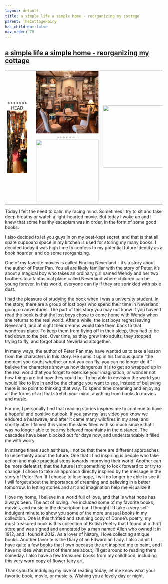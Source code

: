 ```yaml
---
layout: default
title: a simple life a simple home - reorganizing my cottage
parent: TheCottageFairy
has_children: false
nav_order: 70
---
```


## [a simple life a simple home - reorganizing my cottage](https://www.youtube.com/watch?v=shZuYhJFZ5k)

<div>
<table align="center">
	<tr>
		<td align="center">
<<<<<<< HEAD
			<img src="../../assets/cottage_fairy_ai_generated_photos/a_simple_life_a_simple_home_-_reorganizing_my_cottage-[shZuYhJFZ5k]/generated_00.png" height="200" width="200"/>
		</td>
		<td align="center">
			<img src="../../assets/cottage_fairy_ai_generated_photos/a_simple_life_a_simple_home_-_reorganizing_my_cottage-[shZuYhJFZ5k]/generated_01.png" height="200" width="200"/>
		</td>
		<td align="center">
			<img src="../../assets/cottage_fairy_ai_generated_photos/a_simple_life_a_simple_home_-_reorganizing_my_cottage-[shZuYhJFZ5k]/generated_02.png" height="200" width="200"/>
=======
			<img src="../../posters/a_simple_life_a_simple_home_-_reorganizing_my_cottage-[shZuYhJFZ5k]/generated_00.png" height="200" width="200"/>
		</td>
		<td align="center">
			<img src="../../posters/a_simple_life_a_simple_home_-_reorganizing_my_cottage-[shZuYhJFZ5k]/generated_01.png" height="200" width="200"/>
		</td>
		<td align="center">
			<img src="../../posters/a_simple_life_a_simple_home_-_reorganizing_my_cottage-[shZuYhJFZ5k]/generated_02.png" height="200" width="200"/>
>>>>>>> ffe52613361410ad9d371a0f80e81de4dd24175f
		</td>
	</tr>
</table>
</div>

Today I felt the need to calm my racing mind. Sometimes I try to sit and take deep breaths or watch a light-hearted movie. But today I woke up and I knew that some healthy escapism was in order, in the form of some good books.

I also decided to let you guys in on my best-kept secret, and that is that all spare cupboard space in my kitchen is used for storing my many books. I decided today it was high time to confess to my potential future identity as a book hoarder, and do some reorganizing.

One of my favorite movies is called Finding Neverland - it’s a story about the author of Peter Pan. You all are likely familiar with the story of Peter, it’s about a magical boy who takes an ordinary girl named Wendy and her two brothers to a fantastical place called Neverland where children can be young forever. In this world, everyone can fly if they are sprinkled with pixie dust.

I had the pleasure of studying the book when I was a university student. In the story, there are a group of lost boys who spend their time in Neverland going on adventures. The part of this story you may not know if you haven’t read the book is that the lost boys chose to come home with Wendy when she returns to the real world. After a while, the lost boys regret leaving Neverland, and at night their dreams would take them back to that wondrous place. To keep them from flying off in their sleep, they had to be tied down to the bed. Over time, as they grew into adults, they stopped trying to fly, and forgot about Neverland altogether.

In many ways, the author of Peter Pan may have wanted us to take a lesson from the characters in this story. He sums it up in his famous quote “the moment you doubt whether or not you can fly, you can no longer do it.” I believe the characters show us how dangerous it is to get so wrapped up in the real world that you forget to exercise your imagination, or wonder not how things are but how they could be. To be able to envision the world you would like to live in and be the change you want to see, instead of believing there is no point to thinking that way. To spend time dreaming and enjoying all the forms of art that stretch your mind, anything from books to movies and music.

For me, I personally find that reading stories inspires me to continue to have a hopeful and positive outlook. If you saw my last video you know we endured a heatwave, and after it came many wildfires in my area, and shortly after I filmed this video the skies filled with so much smoke that I was no longer able to see my beloved mountains in the distance. The cascades have been blocked out for days now, and understandably it filled me with worry.

In strange times such as these, I notice that there are different approaches to uncertainty about the future. One that I find inspiring is people who take action and make practical steps towards improving their world. Another can be more defeatist, that the future isn’t something to look forward to or try to change. I chose to take an approach directly inspired by the message in the story of Peter Pan. If I choose to lose hope, I will no longer be able to see it. I will forget about the importance of dreaming and believing in a better tomorrow. In letting stories and art and imagination help me visualize it.

I love my home, I believe in a world full of love, and that is what hope has always been. The act of loving. I’ve included some of my favorite books, movies, and music in the description bar. I thought I’d take a very self-indulgent minute to show you some of the more unusual books in my collection. One is this thrifted and stunning copy of Donne’s poetry, my most treasured book is this collection of British Poetry that I found at a thrift store and was signed and annotated by a man named Allen who owned it in 1912, and I found it 2012. As a lover of history, I love collecting antique books. Another favorite is the Diary of an Edwardian Lady. I also admit I have quite a few books that I own because the art inspired me to paint, and I have no idea what most of them are about, I’ll get around to reading them someday. I also have a few treasured books from my childhood, including this very worn copy of flower fairy art.

Thank you for indulging my love of reading today, let me know what your favorite book, movie, or music is. Wishing you a lovely day or night.